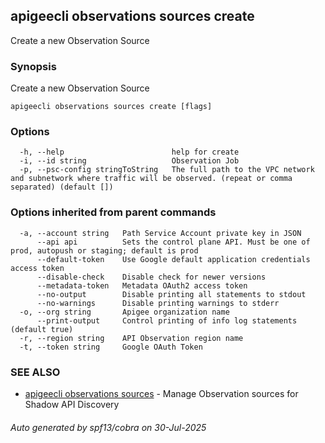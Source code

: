 ## apigeecli observations sources create

Create a new Observation Source

### Synopsis

Create a new Observation Source

```
apigeecli observations sources create [flags]
```

### Options

```
  -h, --help                        help for create
  -i, --id string                   Observation Job
  -p, --psc-config stringToString   The full path to the VPC network and subnetwork where traffic will be observed. (repeat or comma separated) (default [])
```

### Options inherited from parent commands

```
  -a, --account string   Path Service Account private key in JSON
      --api api          Sets the control plane API. Must be one of prod, autopush or staging; default is prod
      --default-token    Use Google default application credentials access token
      --disable-check    Disable check for newer versions
      --metadata-token   Metadata OAuth2 access token
      --no-output        Disable printing all statements to stdout
      --no-warnings      Disable printing warnings to stderr
  -o, --org string       Apigee organization name
      --print-output     Control printing of info log statements (default true)
  -r, --region string    API Observation region name
  -t, --token string     Google OAuth Token
```

### SEE ALSO

* [apigeecli observations sources](apigeecli_observations_sources.md)	 - Manage Observation sources for Shadow API Discovery

###### Auto generated by spf13/cobra on 30-Jul-2025
